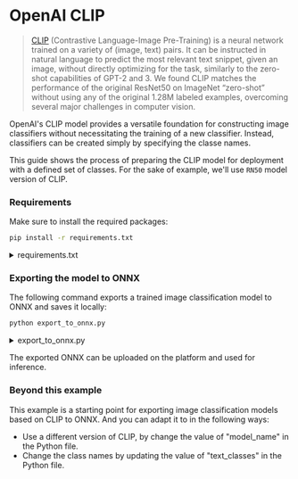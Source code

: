 # OpenAI CLIP

> [CLIP](https://openai.com/research/clip) (Contrastive Language-Image Pre-Training) is a neural network trained on a variety of (image, text) pairs. It can be instructed in natural language to predict the most relevant text snippet, given an image, without directly optimizing for the task, similarly to the zero-shot capabilities of GPT-2 and 3. We found CLIP matches the performance of the original ResNet50 on ImageNet “zero-shot” without using any of the original 1.28M labeled examples, overcoming several major challenges in computer vision.

OpenAI's CLIP model provides a versatile foundation for constructing image classifiers without necessitating the training of a new classifier. Instead, classifiers can be created simply by specifying the classe names.

This guide shows the process of preparing the CLIP model for deployment with a defined set of classes. For the sake of example, we'll use `RN50` model version of CLIP.

### Requirements

Make sure to install the required packages:

```sh
pip install -r requirements.txt
```

<details>

<summary>requirements.txt</summary>

```
git+https://github.com/openai/CLIP.git
torch
onnxruntime
onnxsim
sclblonnx
```

</details>

### Exporting the model to ONNX

The following command exports a trained image classification model to ONNX and saves it locally:

```sh
python export_to_onnx.py
```

<details>

<summary>export_to_onnx.py</summary>

```python
import json

import clip
import onnx
import torch
from PIL import Image
from onnxsim import simplify
from torch import nn

input_width = 224
input_height = 224
model_means = [0.48145466, 0.4578275, 0.40821073]
model_means = [round(255 * m, 2) for m in model_means]  # Convert to 0-255 range
model_stds = [0.26862954, 0.26130258, 0.27577711]
model_stds = [round(255 * s, 2) for s in model_stds]  # Convert to 0-255 range
model_name = "RN50" # TODO: Replace with the desired clip model version
text_classes = ["a person", "a car", "a dog", "a cat"] # TODO: Replace with the desired class names
class_names = ";".join([f'{i}:{c}' for i, c in enumerate(text_classes)])
scores_output_name = f'scores-{class_names}'
opset_version = 12
onnx_path = "clip_visual.onnx"

class ClipTextualModel(nn.Module):
    """Copied from https://github.com/Lednik7/CLIP-ONNX"""

    def __init__(self, model):
        super().__init__()
        self.transformer = model.transformer
        self.positional_embedding = model.positional_embedding
        self.transformer = model.transformer
        self.ln_final = model.ln_final
        self.text_projection = model.text_projection
        self.token_embedding = model.token_embedding

    def forward(self, text):
        x = self.token_embedding(text)  # [batch_size, n_ctx, d_model]

        x = x + self.positional_embedding
        x = x.permute(1, 0, 2)  # NLD -> LND
        x = self.transformer(x)
        x = x.permute(1, 0, 2)  # LND -> NLD
        x = self.ln_final(x)

        # x.shape = [batch_size, n_ctx, transformer.width]
        # take features from the eot embedding (eot_token is the highest number in each sequence)
        # needs .float() before .argmax(  ) to work
        x = x[torch.arange(x.shape[0]), text.float().argmax(dim=-1)] @ self.text_projection

        return x


class ClipVisionModel(nn.Module):
    """Adapted from https://github.com/Lednik7/CLIP-ONNX"""

    def __init__(self, model, text_classes):
        super(ClipVisionModel, self).__init__()

        self.logit_scale = model.logit_scale.exp().detach()
        text_model = ClipTextualModel(model)
        self.model = model.visual
        self.model.eval()

        self.text_features = text_model(clip.tokenize(text_classes).cpu())
        self.text_features = self.text_features / self.text_features.norm(dim=-1, keepdim=True)
        self.text_features = self.text_features.detach()

    def forward(self, x):
        image_features = self.model(x)
        # normalized features
        image_features = image_features / image_features.norm(dim=-1, keepdim=True)

        # cosine similarity as logits
        logits_per_image = self.logit_scale * (image_features @ self.text_features.t())
        probs = logits_per_image.softmax(dim=-1)
        return probs


# onnx cannot work with cuda
model, preprocess = clip.load(model_name, device="cpu", jit=False)

# Create the model
clip_model = ClipVisionModel(model, text_classes)

# batch first
image = preprocess(Image.open("person.jpg")).unsqueeze(0).cpu()  # [1, 3, 224, 224]

# Run the model
scores = clip_model(image)
print('PyTorch outputs:', scores)

# Export to ONNX
torch.onnx.export(clip_model, image, onnx_path, opset_version=opset_version,
                  input_names=["image-"], output_names=[scores_output_name])

# Update the ONNX description
import sclblonnx as so

graph = so.graph_from_file(onnx_path)
# Add the model means and standard deviations to the ONNX graph description,
# because that's used by the toolchain to populate some settings.
graph.doc_string = json.dumps({'means': model_means, 'vars': model_stds})
so.graph_to_file(graph, onnx_path, onnx_opset_version=opset_version)

# Simplify the ONNX model
# This step is optional, but it is recommended to reduce the size of the model
# optimize the model for inference
try:
    model = onnx.load(onnx_path)
    model, check = simplify(model, check_n=3)
    assert check, "Couldn't simplify the ONNX model"
    onnx.save_model(model, onnx_path)
except Exception as e:
    print(f'Simplification failed: {e}')
    exit(1)

# Load the ONNX model
import onnxruntime

ort_session = onnxruntime.InferenceSession("clip_visual.onnx")

# Run the model
ort_inputs = {ort_session.get_inputs()[0].name: image.detach().numpy()}
ort_outs = ort_session.run(None, ort_inputs)
print('ONNX Runtime outputs:', ort_outs)
```

</details>

The exported ONNX can be uploaded on the platform and used for inference.

### Beyond this example

This example is a starting point for exporting image classification models based on CLIP to ONNX. And you can adapt it to in the following ways:

* Use a different version of CLIP, by change the value of "model\_name" in the Python file.
* Change the class names by updating the value of "text\_classes" in the Python file.
